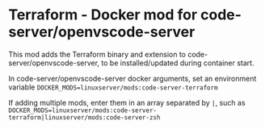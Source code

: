 # Terraform - Docker mod for code-server/openvscode-server

This mod adds the Terraform binary and extension to code-server/openvscode-server, to be installed/updated during container start.

In code-server/openvscode-server docker arguments, set an environment variable `DOCKER_MODS=linuxserver/mods:code-server-terraform`

If adding multiple mods, enter them in an array separated by `|`, such as `DOCKER_MODS=linuxserver/mods:code-server-terraform|linuxserver/mods:code-server-zsh`
